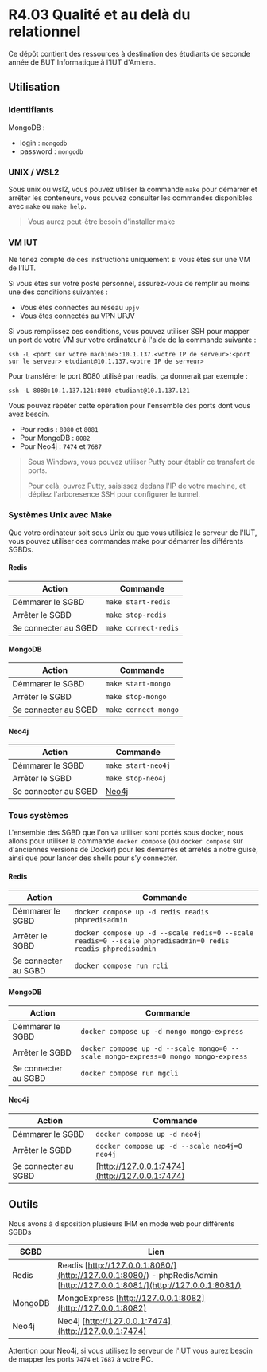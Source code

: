 # R4.03 Qualité et au delà du relationnel

Ce dépôt contient des ressources à destination des étudiants de seconde année de BUT Informatique à l'IUT d'Amiens.

## Utilisation

### Identifiants

MongoDB :

- login : `mongodb`
- password : `mongodb`

### UNIX / WSL2

Sous unix ou wsl2, vous pouvez utiliser la commande `make` pour démarrer et arrêter les conteneurs, vous pouvez consulter les commandes disponibles avec `make` ou `make help`.

> Vous aurez peut-être besoin d'installer make

### VM IUT

Ne tenez compte de ces instructions uniquement si vous êtes sur une VM de l'IUT.

Si vous êtes sur votre poste personnel, assurez-vous de remplir au moins une des conditions suivantes :

- Vous êtes connectés au réseau `upjv`
- Vous êtes connectés au VPN UPJV

Si vous remplissez ces conditions, vous pouvez utiliser SSH pour mapper un port de votre VM sur votre ordinateur à l'aide de la commande suivante :

```
ssh -L <port sur votre machine>:10.1.137.<votre IP de serveur>:<port sur le serveur> etudiant@10.1.137.<votre IP de serveur>
```

Pour transférer le port 8080 utilisé par readis, ça donnerait par exemple :

```
ssh -L 8080:10.1.137.121:8080 etudiant@10.1.137.121
```

Vous pouvez répéter cette opération pour l'ensemble des ports dont vous avez besoin.

- Pour redis : `8080` et `8081`
- Pour MongoDB : `8082`
- Pour Neo4j : `7474` et `7687`

> Sous Windows, vous pouvez utiliser Putty pour établir ce transfert de ports.
>
> Pour celà, ouvrez Putty, saisissez dedans l'IP de votre machine, et dépliez l'arboresence SSH pour configurer le tunnel.

### Systèmes Unix avec Make

Que votre ordinateur soit sous Unix ou que vous utilisiez le serveur de l'IUT, vous pouvez utiliser ces commandes make pour démarrer les différents SGBDs.

#### Redis

| Action               | Commande             |
|----------------------|----------------------|
| Démmarer le SGBD     | `make start-redis`   |
| Arrêter le SGBD      | `make stop-redis`    |
| Se connecter au SGBD | `make connect-redis` |

#### MongoDB

| Action               | Commande             |
|----------------------|----------------------|
| Démmarer le SGBD     | `make start-mongo`   |
| Arrêter le SGBD      | `make stop-mongo`    |
| Se connecter au SGBD | `make connect-mongo` |

#### Neo4j

| Action               | Commande                       |
|----------------------|--------------------------------|
| Démmarer le SGBD     | `make start-neo4j`             |
| Arrêter le SGBD      | `make stop-neo4j`              |
| Se connecter au SGBD | [Neo4j](http://127.0.0.1:7474) |

### Tous systèmes

L'ensemble des SGBD que l'on va utiliser sont portés sous docker, nous allons pour utiliser la commande `docker compose` (ou `docker compose` sur d'anciennes versions de Docker) pour les démarrés et arrêtés à notre guise, ainsi que pour lancer des shells pour s'y connecter.

#### Redis

| Action               | Commande                                                                                                   |
|----------------------|------------------------------------------------------------------------------------------------------------|
| Démmarer le SGBD     | `docker compose up -d redis readis phpredisadmin`                                                          |
| Arrêter le SGBD      | `docker compose up -d --scale redis=0 --scale readis=0 --scale phpredisadmin=0 redis readis phpredisadmin` |
| Se connecter au SGBD | `docker compose run rcli`                                                                                  |

#### MongoDB

| Action               | Commande                                                                           |
|----------------------|------------------------------------------------------------------------------------|
| Démmarer le SGBD     | `docker compose up -d mongo mongo-express`                                         |
| Arrêter le SGBD      | `docker compose up -d --scale mongo=0 --scale mongo-express=0 mongo mongo-express` |
| Se connecter au SGBD | `docker compose run mgcli`                                                         |

#### Neo4j

| Action               | Commande                                                     |
|----------------------|--------------------------------------------------------------|
| Démmarer le SGBD     | `docker compose up -d neo4j`                                 |
| Arrêter le SGBD      | `docker compose up -d --scale neo4j=0 neo4j`                 |
| Se connecter au SGBD | [http://127.0.0.1:7474](http://127.0.0.1:7474)               |

## Outils

Nous avons à disposition plusieurs IHM en mode web pour différents SGBDs

| SGBD       | Lien                                                                                                                     |
|------------|--------------------------------------------------------------------------------------------------------------------------|
| Redis      | Readis [http://127.0.0.1:8080/](http://127.0.0.1:8080/) - phpRedisAdmin [http://127.0.0.1:8081/](http://127.0.0.1:8081/) |
| MongoDB    | MongoExpress [http://127.0.0.1:8082](http://127.0.0.1:8082)                                                              |
| Neo4j      | Neo4j [http://127.0.0.1:7474](http://127.0.0.1:7474)                                                                     |

Attention pour Neo4j, si vous utilisez le serveur de l'IUT vous aurez besoin de mapper les ports `7474` et `7687` à votre PC.
